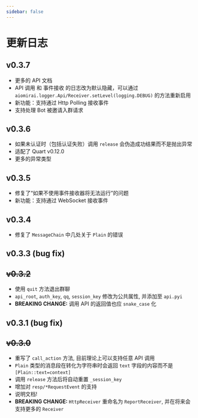 ```yaml
---
sidebar: false
---
```


# 更新日志

## v0.3.7
+ 更多的 API 文档
+ API 调用 和 事件接收 的日志改为默认隐藏，可以通过 `aiomirai.logger.Api/Receiver.setLevel(logging.DEBUG)` 的方法重新启用
+ 新功能：支持通过 Http Polling 接收事件
+ 支持处理 Bot 被邀请入群请求

## v0.3.6
+ 如果未认证时（包括认证失败）调用 `release` 会伪造成功结果而不是抛出异常
+ 适配了 Quart v0.12.0
+ 更多的异常类型

## v0.3.5
+ 修复了“如果不使用事件接收器将无法运行”的问题
+ 新功能：支持通过 WebSocket 接收事件

## v0.3.4
+ 修复了 `MessageChain` 中几处关于 `Plain` 的错误

## v0.3.3 (bug fix)
## ~~v0.3.2~~
+ 使用 `quit` 方法退出群聊
+ `api_root`, `auth_key`, `qq`, `session_key` 修改为公共属性, 并添加至 `api.pyi`
+ **BREAKING CHANGE:** 调用 API 的返回值也应 `snake_case` 化

## v0.3.1 (bug fix)
## ~~v0.3.0~~
+ 重写了 `call_action` 方法, 目前理论上可以支持任意 API 调用
+ `Plain` 类型的消息段在转化为字符串时会返回 `text` 字段的内容而不是 `[Plain::text=context]`
+ 调用 `release` 方法后将自动重置 `_session_key`
+ 增加对 `resp/*RequestEvent` 的支持
+ 说明文档!
+ **BREAKING CHANGE:** `HttpReceiver` 重命名为 `ReportReceiver`, 并在将来会支持更多的 `Receiver`